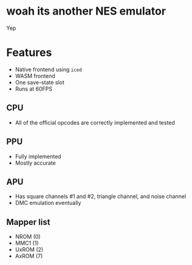 # woah its another NES emulator

Yep

# Features

-   Native frontend using `iced`
-   WASM frontend
-   One save-state slot
-   Runs at 60FPS

## CPU

-   All of the official opcodes are correctly implemented and tested

## PPU

-   Fully implemented
-   Mostly accurate

## APU

-   Has square channels #1 and #2, triangle channel, and noise channel
-   DMC emulation eventually

## Mapper list

-   NROM (0)
-   MMC1 (1)
-   UxROM (2)
-   AxROM (7)
